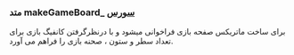 <h3>
متد makeGameBoard_
<a class="ext-link" href="classes_Tetris_Gameplay.js.html#line257" >سورس</a>
</h3>

برای ساخت ماتریکس صفحه بازی فراخوانی میشود و با درنظرگرفتن کانفیگ بازی برای تعداد سطر و ستون ، صحنه بازی را فراهم می آورد.
